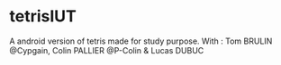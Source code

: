 # tetrisIUT

A android version of tetris made for study purpose.
With : Tom BRULIN @Cypgain, Colin PALLIER @P-Colin & Lucas DUBUC

